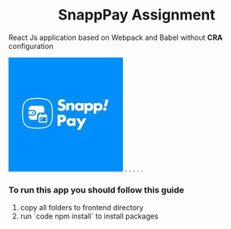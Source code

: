 <h1 style="text-align: center;">SnappPay Assignment</h1>

<p>React Js application based on Webpack and Babel without <strong>CRA</strong> configuration</p>


![Snapp Pay Logo!](./src/assets/images/download.jpg "logo")
.
.
.
.
.
<h3>To run this app you should follow this guide</h3>

<ol>
  <li>copy all folders to frontend directory</li>
  <li>run `code npm install` to install packages</li>
</ol>
